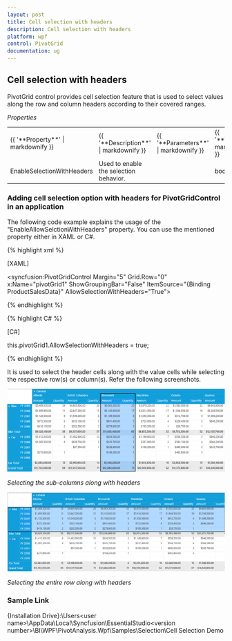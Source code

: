 ```yaml
---
layout: post
title: Cell selection with headers
description: Cell selection with headers
platform: wpf
control: PivotGrid
documentation: ug
---
```


## Cell selection with headers

PivotGrid control provides cell selection feature that is used to select values along the row and column headers according to their covered ranges.

_Properties_

<table>
<tr>
<td>
{{ '**Property**' | markdownify }}</td><td>
{{ '**Description**' | markdownify }}</td><td>
{{ '**Parameters**' | markdownify }}</td><td>
    {{ '**Type**' | markdownify }}</td><td>
{{ '**Return Type**' | markdownify }}</td></tr>
<tr>
<td>
EnableSelectionWithHeaders</td><td>
Used to enable the selection behavior.</td><td>
</td><td>
bool</td><td>
bool</td></tr>
</table>

### Adding cell selection option with headers for PivotGridControl in an application

The following code example explains the usage of the "EnableAllowSelctionWithHeaders" property. You can use the mentioned 
property either in XAML or C#.

{% highlight xml %}  

[XAML]

<syncfusion:PivotGridControl Margin="5" Grid.Row="0" x:Name="pivotGrid1" ShowGroupingBar="False" ItemSource="{Binding ProductSalesData}" AllowSelectionWithHeaders="True">

{% endhighlight %}

{% highlight C# %}  

[C#]

this.pivotGrid1.AllowSelectionWithHeaders = true;

{% endhighlight %} 

It is used to select the header cells along with the value cells while selecting the respective row(s) or column(s). Refer the following screenshots.

![D:/Capture15.PNG](Features_images/Features_img67.png)



_Selecting the sub-columns along with headers_

![D:/Capture16.PNG](Features_images/Features_img68.png)



_Selecting the entire row along with headers_

### Sample Link

{Installation Drive}:\Users\<user name>\AppData\Local\Syncfusion\EssentialStudio\<version    number>\BI\WPF\PivotAnalysis.Wpf\Samples\Selection\Cell Selection Demo

